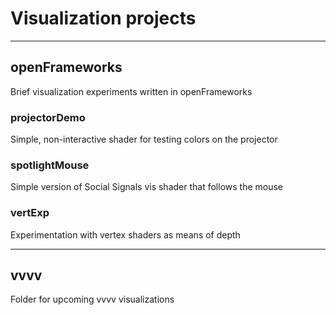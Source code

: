 # Visualization projects
-----
## openFrameworks
Brief visualization experiments written in openFrameworks
### projectorDemo
Simple, non-interactive shader for testing colors on the projector
### spotlightMouse
Simple version of Social Signals vis shader that follows the mouse
### vertExp
Experimentation with vertex shaders as means of depth

-----
## vvvv
Folder for upcoming vvvv visualizations